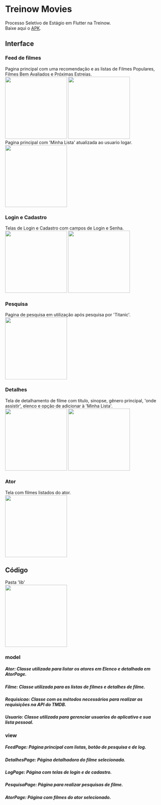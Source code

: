 # Treinow Movies

Processo Seletivo de Estágio em Flutter na Treinow.<br />
Baixe aqui o [APK](https://drive.google.com/file/d/1lrH5rKYUBv4HzxZgdzZcN-QieBU4WxtE/view).

## Interface
### Feed de filmes
Pagina principal com uma recomendação e as listas de Filmes Populares, Filmes Bem Avaliados e Próximas Estreias.<br />
<img src="imagens_readme/feed1.png" width="200">
<img src="imagens_readme/feed2.png" width="200"><br />
Pagina principal com 'Minha Lista' atualizada ao usuario logar.<br />
<img src="imagens_readme/feed3.png" width="200">

### Login e Cadastro
Telas de Login e Cadastro com campos de Login e Senha.<br />
<img src="imagens_readme/login.png" width="200">
<img src="imagens_readme/cadastro.png" width="200">

### Pesquisa
Pagina de pesquisa em utilização após pesquisa por 'Titanic'.<br />
<img src="imagens_readme/pesquisa.png" width="200">

### Detalhes
Tela de detalhamento de filme com titulo, sinopse, gênero principal, 'onde assistir', elenco e opção de adicionar à 'Minha Lista'.<br />
<img src="imagens_readme/detalhes1.png" width="200">
<img src="imagens_readme/detalhes2.png" width="200">

### Ator
Tela com filmes listados do ator.<br />
<img src="imagens_readme/ator.png" width="200">

## Código
Pasta 'lib' <br />
<img src="imagens_readme/lib.png" width="200"><br />
### model
  ##### <strong><em>Ator</em></strong>: Classe utilizada para listar os atores em Elenco e detalhada em AtorPage.
  ##### <strong><em>Filme</em></strong>: Classe utilizada para as listas de filmes e detalhes de filme.
  ##### <strong><em>Requisicao</em></strong>: Classe com os métodos necessários para realizar as requisições na API do TMDB.
  ##### <strong><em>Usuario</em></strong>: Classe utilizada para gerenciar usuarios do aplicativo e sua lista pessoal.
### view
  ##### <strong><em>FeedPage</em></strong>: Página principal com listas, botão de pesquisa e de log.
  ##### <strong><em>DetalhesPage</em></strong>: Página detalhadora do filme selecionada.
  ##### <strong><em>LogPage</em></strong>: Página com telas de login e de cadastro.
  ##### <strong><em>PesquisaPage</em></strong>: Página para realizar pesquisas de filme.
  ##### <strong><em>AtorPage</em></strong>: Página com filmes do ator selecionado.
